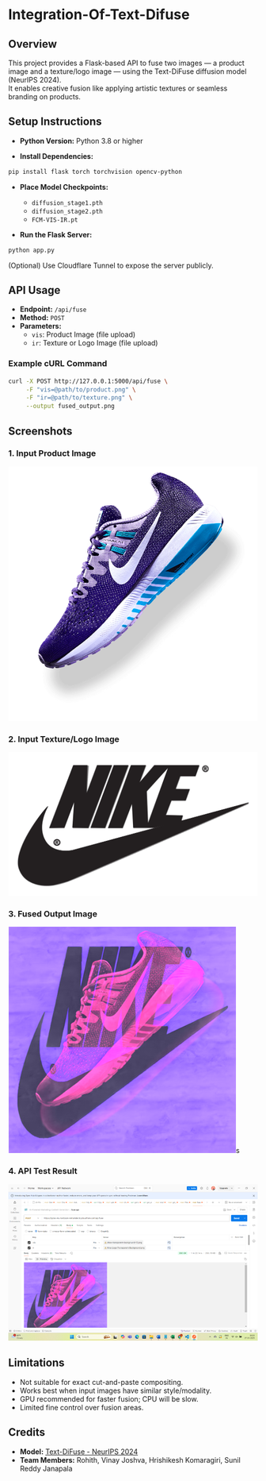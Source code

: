 # Integration-Of-Text-Difuse

## Overview

This project provides a Flask-based API to fuse two images — a product image and a texture/logo image — using the Text-DiFuse diffusion model (NeurIPS 2024).  
It enables creative fusion like applying artistic textures or seamless branding on products.

## Setup Instructions

- **Python Version:** Python 3.8 or higher

- **Install Dependencies:**

```bash
pip install flask torch torchvision opencv-python
```

- **Place Model Checkpoints:**

  - `diffusion_stage1.pth`
  - `diffusion_stage2.pth`
  - `FCM-VIS-IR.pt`

- **Run the Flask Server:**

```bash
python app.py
```

(Optional) Use Cloudflare Tunnel to expose the server publicly.

## API Usage

- **Endpoint:** `/api/fuse`
- **Method:** `POST`
- **Parameters:**
  - `vis`: Product Image (file upload)
  - `ir`: Texture or Logo Image (file upload)

### Example cURL Command

```bash
curl -X POST http://127.0.0.1:5000/api/fuse \
     -F "vis=@path/to/product.png" \
     -F "ir=@path/to/texture.png" \
     --output fused_output.png
```

## Screenshots

### 1. Input Product Image

![Product Input](images/input1.png)

### 2. Input Texture/Logo Image

![Texture Input](images/input2.png)

### 3. Fused Output Image

![Fused Output](images/output.png)s

### 4. API Test Result

![API Test](images/api.png)

## Limitations

- Not suitable for exact cut-and-paste compositing.
- Works best when input images have similar style/modality.
- GPU recommended for faster fusion; CPU will be slow.
- Limited fine control over fusion areas.

## Credits

- **Model:** [Text-DiFuse - NeurIPS 2024](https://proceedings.neurips.cc/paper_files/paper/2024/hash/45e409b46bebd648e9041a628a1a9964-Abstract-Conference.html)
- **Team Members:** Rohith, Vinay Joshva, Hrishikesh Komaragiri, Sunil Reddy Janapala
